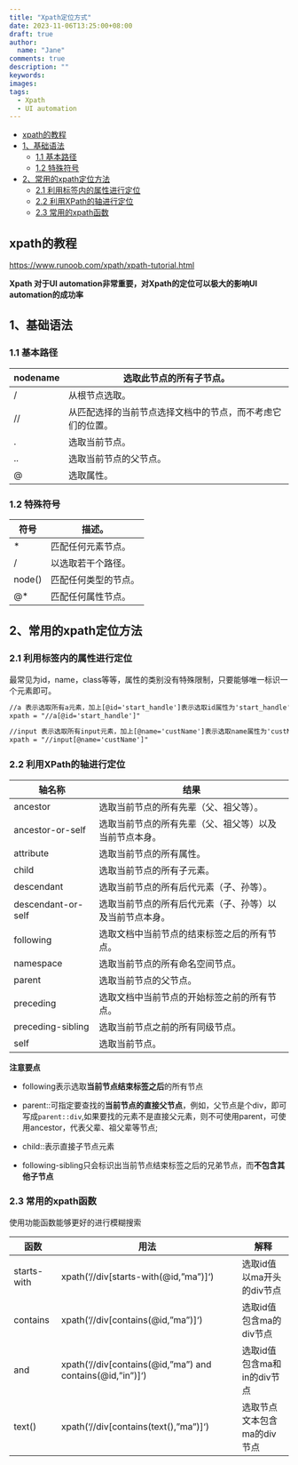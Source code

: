 ```yaml
---
title: "Xpath定位方式"
date: 2023-11-06T13:25:00+08:00
draft: true
author:
  name: "Jane"
comments: true
description: ""
keywords:
images:
tags:
  - Xpath
  - UI automation
---
```


- [xpath的教程](#xpath的教程)
- [1、基础语法](#1基础语法)
  * [1.1 基本路径](#11-基本路径)
  * [1.2 特殊符号](#12-特殊符号)
- [2、常用的xpath定位方法](#2常用的xpath定位方法)
  * [2.1 利用标签内的属性进行定位](#21-利用标签内的属性进行定位)
  * [2.2 利用XPath的轴进行定位](#22-利用XPath的轴进行定位)
  * [2.3 常用的xpath函数](#23-常用的xpath函数)

## xpath的教程
https://www.runoob.com/xpath/xpath-tutorial.html


**Xpath 对于UI automation非常重要，对Xpath的定位可以极大的影响UI automation的成功率**

## 1、基础语法

### 1.1 基本路径

| nodename | 选取此节点的所有子节点。                                   |
| -------- | ---------------------------------------------------------- |
| /        | 从根节点选取。                                             |
| //       | 从匹配选择的当前节点选择文档中的节点，而不考虑它们的位置。 |
| .        | 选取当前节点。                                             |
| ..       | 选取当前节点的父节点。                                     |
| @        | 选取属性。                                                 |

### 1.2 特殊符号

| 符号   | 描述。               |
| ------ | -------------------- |
| *      | 匹配任何元素节点。   |
| /      | 以选取若干个路径。   |
| node() | 匹配任何类型的节点。 |
| @*     | 匹配任何属性节点。   |


## 2、常用的xpath定位方法
### 2.1 利用标签内的属性进行定位
最常见为id，name，class等等，属性的类别没有特殊限制，只要能够唯一标识一个元素即可。
```xml
//a 表示选取所有a元素，加上[@id='start_handle']表示选取id属性为'start_handle'的a元素
xpath = "//a[@id='start_handle']"

//input 表示选取所有input元素，加上[@name='custName']表示选取name属性为'custName'的input元素
xpath = "//input[@name='custName']"
```

### 2.2 利用XPath的轴进行定位

| 轴名称             | 结果                                                     |
| ------------------ | -------------------------------------------------------- |
| ancestor           | 选取当前节点的所有先辈（父、祖父等）。                   |
| ancestor-or-self   | 选取当前节点的所有先辈（父、祖父等）以及当前节点本身。   |
| attribute          | 选取当前节点的所有属性。                                 |
| child              | 选取当前节点的所有子元素。                               |
| descendant         | 选取当前节点的所有后代元素（子、孙等）。                 |
| descendant-or-self | 选取当前节点的所有后代元素（子、孙等）以及当前节点本身。 |
| following          | 选取文档中当前节点的结束标签之后的所有节点。             |
| namespace          | 选取当前节点的所有命名空间节点。                         |
| parent             | 选取当前节点的父节点。                                   |
| preceding          | 选取文档中当前节点的开始标签之前的所有节点。             |
| preceding-sibling  | 选取当前节点之前的所有同级节点。                         |
| self               | 选取当前节点。                                           |

**注意要点**
- following表示选取**当前节点结束标签之后**的所有节点

- parent::可指定要查找的**当前节点的直接父节点**，例如，父节点是个div，即可写成`parent::div`,如果要找的元素不是直接父元素，则不可使用parent，可使用ancestor，代表父辈、祖父辈等节点;

- child::表示直接子节点元素

- following-sibling只会标识出当前节点结束标签之后的兄弟节点，而**不包含其他子节点**


### 2.3 常用的xpath函数

使用功能函数能够更好的进行模糊搜索

| 函数        | 用法                                                      | 解释                        |
| ----------- | --------------------------------------------------------- | --------------------------- |
| starts-with | xpath(‘//div[starts-with(@id,”ma”)]‘)                     | 选取id值以ma开头的div节点   |
| contains    | xpath(‘//div[contains(@id,”ma”)]‘)                        | 选取id值包含ma的div节点     |
| and         | xpath(‘//div[contains(@id,”ma”) and contains(@id,”in”)]‘) | 选取id值包含ma和in的div节点 |
| text()      | xpath(‘//div[contains(text(),”ma”)]‘)                     | 选取节点文本包含ma的div节点 |


